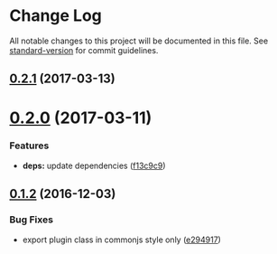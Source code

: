 # Change Log

All notable changes to this project will be documented in this file. See [standard-version](https://github.com/conventional-changelog/standard-version) for commit guidelines.

<a name="0.2.1"></a>
## [0.2.1](https://github.com/blaugold/webpack-mocha-plugin/compare/v0.2.0...v0.2.1) (2017-03-13)



<a name="0.2.0"></a>
# [0.2.0](https://github.com/blaugold/webpack-mocha-plugin/compare/v0.1.2...v0.2.0) (2017-03-11)


### Features

* **deps:** update dependencies ([f13c9c9](https://github.com/blaugold/webpack-mocha-plugin/commit/f13c9c9))



<a name="0.1.2"></a>
## [0.1.2](https://github.com/blaugold/webpack-mocha-plugin/compare/0.1.1...v0.1.2) (2016-12-03)


### Bug Fixes

* export plugin class in commonjs style only ([e294917](https://github.com/blaugold/webpack-mocha-plugin/commit/e294917))
